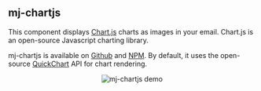 ## mj-chartjs

This component displays [Chart.js](https://www.chartjs.org/) charts as images in your email.  Chart.js is an open-source Javascript charting library.

mj-chartjs is available on [Github](https://github.com/typpo/mjml-chartjs) and [NPM](https://www.npmjs.com/package/mjml-chartjs).  By default, it uses the open-source [QuickChart](https://quickchart.io/) API for chart rendering.

<p style="text-align: center;" >
  <img src="https://static.mailjet.com/mjml-website/documentation/chartjs-example.webp" alt="mj-chartjs demo" />
</p>

